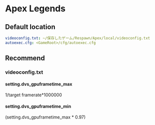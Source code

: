 # Apex Legends
## Default location
```yaml
videoconfig.txt: ~/保存したゲーム/Respawn/Apex/local/videoconfig.txt
autoexec.cfg: <GameRoot>/cfg/autoexec.cfg
```
## Recommend
### videoconfig.txt
#### setting.dvs_gpuframetime_max
1/target framerate*1000000
#### setting.dvs_gpuframetime_min
(setting.dvs_gpuframetime_max * 0.97)
